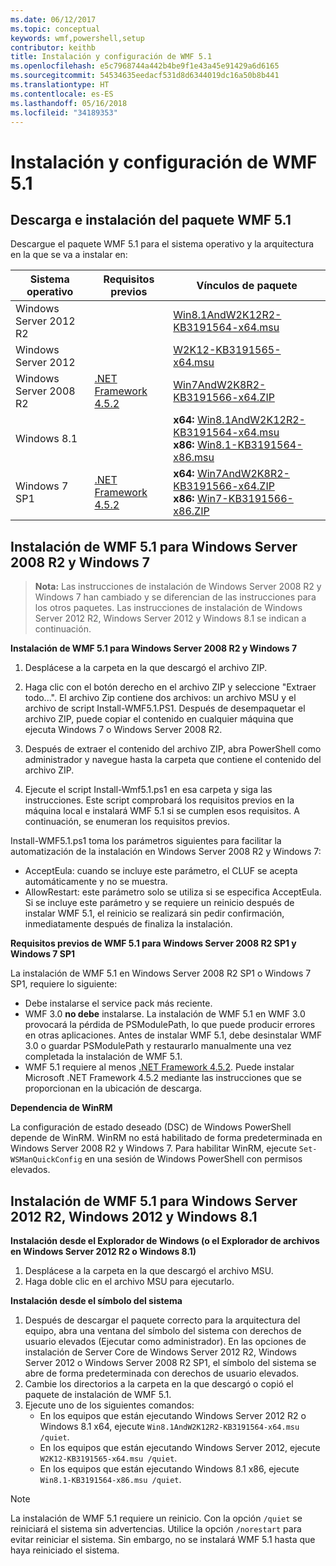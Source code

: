 ```yaml
---
ms.date: 06/12/2017
ms.topic: conceptual
keywords: wmf,powershell,setup
contributor: keithb
title: Instalación y configuración de WMF 5.1
ms.openlocfilehash: e5c7968744a442b4be9f1e43a45e91429a6d6165
ms.sourcegitcommit: 54534635eedacf531d8d6344019dc16a50b8b441
ms.translationtype: HT
ms.contentlocale: es-ES
ms.lasthandoff: 05/16/2018
ms.locfileid: "34189353"
---
```

# <a name="install-and-configure-wmf-51"></a>Instalación y configuración de WMF 5.1 #


## <a name="download-and-install-the-wmf-51-package"></a>Descarga e instalación del paquete WMF 5.1

Descargue el paquete WMF 5.1 para el sistema operativo y la arquitectura en la que se va a instalar en:

| Sistema operativo       | Requisitos previos           | Vínculos de paquete                          |
|------------------------|-------------------------|----------------------------------------|
| Windows Server 2012 R2 |                         | [Win8.1AndW2K12R2-KB3191564-x64.msu][] |
| Windows Server 2012    |                         | [W2K12-KB3191565-x64.msu][]            |
| Windows Server 2008 R2 | [.NET Framework 4.5.2][]| [Win7AndW2K8R2-KB3191566-x64.ZIP][]    |
| Windows 8.1            |                         | **x64:** [Win8.1AndW2K12R2-KB3191564-x64.msu][]</br>**x86:** [Win8.1-KB3191564-x86.msu][] |
| Windows 7 SP1          | [.NET Framework 4.5.2][]| **x64:** [Win7AndW2K8R2-KB3191566-x64.ZIP][]</br>**x86:** [Win7-KB3191566-x86.ZIP][] |

[.NET Framework 4.5.2]: https://www.microsoft.com/download/details.aspx?id=42642
[W2K12-KB3191565-x64.msu]: https://go.microsoft.com/fwlink/?linkid=839513
[Win7-KB3191566-x86.ZIP]: https://go.microsoft.com/fwlink/?linkid=839522
[Win7AndW2K8R2-KB3191566-x64.ZIP]: https://go.microsoft.com/fwlink/?linkid=839523
[Win8.1-KB3191564-x86.msu]: https://go.microsoft.com/fwlink/?linkid=839521
[Win8.1AndW2K12R2-KB3191564-x64.msu]: https://go.microsoft.com/fwlink/?linkid=839516

## <a name="install-wmf-51-for-windows-server-2008-r2-and-windows-7"></a>Instalación de WMF 5.1 para Windows Server 2008 R2 y Windows 7

> **Nota:** Las instrucciones de instalación de Windows Server 2008 R2 y Windows 7 han cambiado y se diferencian de las instrucciones para los otros paquetes. Las instrucciones de instalación de Windows Server 2012 R2, Windows Server 2012 y Windows 8.1 se indican a continuación.

**Instalación de WMF 5.1 para Windows Server 2008 R2 y Windows 7**

1. Desplácese a la carpeta en la que descargó el archivo ZIP.

2. Haga clic con el botón derecho en el archivo ZIP y seleccione "Extraer todo...". El archivo Zip contiene dos archivos: un archivo MSU y el archivo de script Install-WMF5.1.PS1.
Después de desempaquetar el archivo ZIP, puede copiar el contenido en cualquier máquina que ejecuta Windows 7 o Windows Server 2008 R2.

3. Después de extraer el contenido del archivo ZIP, abra PowerShell como administrador y navegue hasta la carpeta que contiene el contenido del archivo ZIP.

4. Ejecute el script Install-Wmf5.1.ps1 en esa carpeta y siga las instrucciones. Este script comprobará los requisitos previos en la máquina local e instalará WMF 5.1 si se cumplen esos requisitos. A continuación, se enumeran los requisitos previos.

Install-WMF5.1.ps1 toma los parámetros siguientes para facilitar la automatización de la instalación en Windows Server 2008 R2 y Windows 7:

- AcceptEula: cuando se incluye este parámetro, el CLUF se acepta automáticamente y no se muestra.
- AllowRestart: este parámetro solo se utiliza si se especifica AcceptEula. Si se incluye este parámetro y se requiere un reinicio después de instalar WMF 5.1, el reinicio se realizará sin pedir confirmación, inmediatamente después de finaliza la instalación.

**Requisitos previos de WMF 5.1 para Windows Server 2008 R2 SP1 y Windows 7 SP1**

La instalación de WMF 5.1 en Windows Server 2008 R2 SP1 o Windows 7 SP1, requiere lo siguiente:
- Debe instalarse el service pack más reciente.
- WMF 3.0 **no debe** instalarse. La instalación de WMF 5.1 en WMF 3.0 provocará la pérdida de PSModulePath, lo que puede producir errores en otras aplicaciones. Antes de instalar WMF 5.1, debe desinstalar WMF 3.0 o guardar PSModulePath y restaurarlo manualmente una vez completada la instalación de WMF 5.1.
- WMF 5.1 requiere al menos [.NET Framework 4.5.2](https://www.microsoft.com/en-ca/download/details.aspx?id=42642).
Puede instalar Microsoft .NET Framework 4.5.2 mediante las instrucciones que se proporcionan en la ubicación de descarga.

**Dependencia de WinRM**

La configuración de estado deseado (DSC) de Windows PowerShell depende de WinRM.
WinRM no está habilitado de forma predeterminada en Windows Server 2008 R2 y Windows 7.
Para habilitar WinRM, ejecute `Set-WSManQuickConfig` en una sesión de Windows PowerShell con permisos elevados.


## <a name="install-wmf-51-for-windows-server-2012-r2-windows-server-2012-and-windows-81"></a>Instalación de WMF 5.1 para Windows Server 2012 R2, Windows 2012 y Windows 8.1
**Instalación desde el Explorador de Windows (o el Explorador de archivos en Windows Server 2012 R2 o Windows 8.1)**

1. Desplácese a la carpeta en la que descargó el archivo MSU.
2. Haga doble clic en el archivo MSU para ejecutarlo.

**Instalación desde el símbolo del sistema**

1. Después de descargar el paquete correcto para la arquitectura del equipo, abra una ventana del símbolo del sistema con derechos de usuario elevados (Ejecutar como administrador). En las opciones de instalación de Server Core de Windows Server 2012 R2, Windows Server 2012 o Windows Server 2008 R2 SP1, el símbolo del sistema se abre de forma predeterminada con derechos de usuario elevados.
2. Cambie los directorios a la carpeta en la que descargó o copió el paquete de instalación de WMF 5.1.
3. Ejecute uno de los siguientes comandos:
   - En los equipos que están ejecutando Windows Server 2012 R2 o Windows 8.1 x64, ejecute `Win8.1AndW2K12R2-KB3191564-x64.msu /quiet`.
   - En los equipos que están ejecutando Windows Server 2012, ejecute `W2K12-KB3191565-x64.msu /quiet`.
   - En los equipos que están ejecutando Windows 8.1 x86, ejecute `Win8.1-KB3191564-x86.msu /quiet`.

> [!NOTE]
> La instalación de WMF 5.1 requiere un reinicio. Con la opción `/quiet` se reiniciará el sistema sin advertencias.
> Utilice la opción `/norestart` para evitar reiniciar el sistema. Sin embargo, no se instalará WMF 5.1 hasta que haya reiniciado el sistema.
